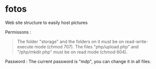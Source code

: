 # fotos
Web site structure to easily host pictures

Permissons :
> The folder "storage" and the folders on it must be on read-write-execute mode (chmod 707).
> The files "php/upload.php" and "/php/mkdir.php" must be on read mode (chmod 604).

Password :
The current password is "mdp", you can change it in all files.
